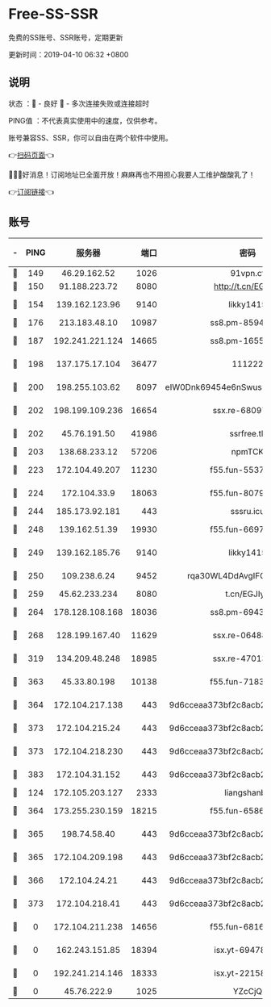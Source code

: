 # Free-SS-SSR

免费的SS账号、SSR账号，定期更新

更新时间：2019-04-10 06:32 +0800

## 说明

状态     ：🙂 - 良好 🙁 - 多次连接失败或连接超时

PING值   ：不代表真实使用中的速度，仅供参考。

账号兼容SS、SSR，你可以自由在两个软件中使用。

👉[扫码页面](https://liesauer.github.io/Free-SS-SSR/)👈

🎉🎉🎉好消息！订阅地址已全面开放！麻麻再也不用担心我要人工维护酸酸乳了！

👉[订阅链接](https://www.liesauer.net/yogurt/subscribe?ACCESS_TOKEN=DAYxR3mMaZAsaqUb)👈

## 账号

|-|PING|服务器|端口|密码|加密方式|区域|
|:----:|:----:|:-----:|-----:|:----:|:----:|:----:|
|🙂|149|46.29.162.52|1026|91vpn.cf|rc4-md5|RU|
|🙂|150|91.188.223.72|8080|http://t.cn/EGJIyrl|rc4-md5|RU|
|🙂|154|139.162.123.96|9140|likky1415|aes-256-cfb|JP|
|🙂|176|213.183.48.10|10987|ss8.pm-85945558|rc4-md5|RU|
|🙂|187|192.241.221.124|14665|ss8.pm-16551293|aes-256-cfb|US|
|🙂|198|137.175.17.104|36477|111222|aes-256-cfb|US|
|🙂|200|198.255.103.62|8097|eIW0Dnk69454e6nSwuspv9DmS201tQ0D|aes-256-cfb|US|
|🙂|202|198.199.109.236|16654|ssx.re-68097353|aes-256-cfb|US|
|🙂|202|45.76.191.50|41986|ssrfree.tk|aes-256-cfb|SG|
|🙂|203|138.68.233.12|57206|npmTCK|rc4-md5|US|
|🙂|223|172.104.49.207|11230|f55.fun-55376694|aes-256-cfb|SG|
|🙂|224|172.104.33.9|18063|f55.fun-80790532|aes-256-cfb|SG|
|🙂|244|185.173.92.181|443|sssru.icu|rc4-md5|RU|
|🙂|248|139.162.51.39|19930|f55.fun-66971513|aes-256-cfb|SG|
|🙂|249|139.162.185.76|9140|likky1415|aes-256-cfb|DE|
|🙂|250|109.238.6.24|9452|rqa30WL4DdAvgIFG6Fs3znzTa|aes-256-cfb|FR|
|🙂|259|45.62.233.234|8080|t.cn/EGJIyrl|rc4-md5|CA|
|🙂|264|178.128.108.168|18036|ss8.pm-69431986|aes-256-cfb|SG|
|🙂|268|128.199.167.40|11629|ssx.re-06488107|aes-256-cfb|SG|
|🙂|319|134.209.48.248|18985|ssx.re-47013228|aes-256-cfb|US|
|🙂|363|45.33.80.198|10138|f55.fun-71830564|aes-256-cfb|US|
|🙂|364|172.104.217.138|443|9d6cceaa373bf2c8acb22e60b6a58be6|aes-256-cfb|US|
|🙂|373|172.104.215.24|443|9d6cceaa373bf2c8acb22e60b6a58be6|aes-256-cfb|US|
|🙂|373|172.104.218.230|443|9d6cceaa373bf2c8acb22e60b6a58be6|aes-256-cfb|US|
|🙂|383|172.104.31.152|443|9d6cceaa373bf2c8acb22e60b6a58be6|aes-256-cfb|US|
|🙂|124|172.105.203.127|2333|liangshanbo|chacha20|JP|
|🙂|364|173.255.230.159|18215|f55.fun-65861599|aes-256-cfb|US|
|🙂|365|198.74.58.40|443|9d6cceaa373bf2c8acb22e60b6a58be6|aes-256-cfb|US|
|🙂|365|172.104.209.198|443|9d6cceaa373bf2c8acb22e60b6a58be6|aes-256-cfb|US|
|🙂|366|172.104.24.21|443|9d6cceaa373bf2c8acb22e60b6a58be6|aes-256-cfb|US|
|🙂|373|172.104.218.41|443|9d6cceaa373bf2c8acb22e60b6a58be6|aes-256-cfb|US|
|🙁|0|172.104.211.238|14656|f55.fun-68164944|aes-256-cfb|US|
|🙁|0|162.243.151.85|18394|isx.yt-69478283|aes-256-cfb|US|
|🙁|0|192.241.214.146|18333|isx.yt-22158602|aes-256-cfb|US|
|🙁|0|45.76.222.9|1025|YZcCjQ|rc4-md5|JP|
